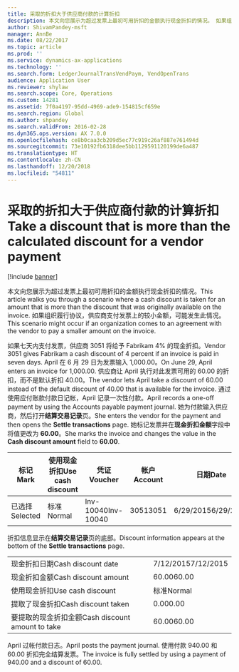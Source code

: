 ```yaml
---
title: 采取的折扣大于供应商付款的计算折扣
description: 本文向您展示为超过发票上最初可用折扣的金额执行现金折扣的情况。 如果组织履行协议，供应商支付发票上的较小金额，可能发生此情况。
author: ShivamPandey-msft
manager: AnnBe
ms.date: 08/22/2017
ms.topic: article
ms.prod: ''
ms.service: dynamics-ax-applications
ms.technology: ''
ms.search.form: LedgerJournalTransVendPaym, VendOpenTrans
audience: Application User
ms.reviewer: shylaw
ms.search.scope: Core, Operations
ms.custom: 14281
ms.assetid: 7f0a4197-95dd-4969-ade9-154815cf659e
ms.search.region: Global
ms.author: shpandey
ms.search.validFrom: 2016-02-28
ms.dyn365.ops.version: AX 7.0.0
ms.openlocfilehash: ce8b0caa3cb209d5ec77c919c26af887e761494d
ms.sourcegitcommit: 73e10192fb6318dee5bb1129591120199de6a487
ms.translationtype: HT
ms.contentlocale: zh-CN
ms.lasthandoff: 12/20/2018
ms.locfileid: "54811"
---
```

# <a name="take-a-discount-that-is-more-than-the-calculated-discount-for-a-vendor-payment"></a><span data-ttu-id="f4763-104">采取的折扣大于供应商付款的计算折扣</span><span class="sxs-lookup"><span data-stu-id="f4763-104">Take a discount that is more than the calculated discount for a vendor payment</span></span>

[!include [banner](../includes/banner.md)]

<span data-ttu-id="f4763-105">本文向您展示为超过发票上最初可用折扣的金额执行现金折扣的情况。</span><span class="sxs-lookup"><span data-stu-id="f4763-105">This article walks you through a scenario where a cash discount is taken for an amount that is more than the discount that was originally available on the invoice.</span></span> <span data-ttu-id="f4763-106">如果组织履行协议，供应商支付发票上的较小金额，可能发生此情况。</span><span class="sxs-lookup"><span data-stu-id="f4763-106">This scenario might occur if an organization comes to an agreement with the vendor to pay a smaller amount on the invoice.</span></span> 

<span data-ttu-id="f4763-107">如果七天内支付发票，供应商 3051 将给予 Fabrikam 4% 的现金折扣。</span><span class="sxs-lookup"><span data-stu-id="f4763-107">Vendor 3051 gives Fabrikam a cash discount of 4 percent if an invoice is paid in seven days.</span></span> <span data-ttu-id="f4763-108">April 在 6 月 29 日为发票输入 1,000.00。</span><span class="sxs-lookup"><span data-stu-id="f4763-108">On June 29, April enters an invoice for 1,000.00.</span></span> <span data-ttu-id="f4763-109">供应商让 April 执行对此发票可用的 60.00 的折扣，而不是默认折扣 40.00。</span><span class="sxs-lookup"><span data-stu-id="f4763-109">The vendor lets April take a discount of 60.00 instead of the default discount of 40.00 that is available for the invoice.</span></span> <span data-ttu-id="f4763-110">通过使用应付账款付款日记帐，April 记录一次性付款。</span><span class="sxs-lookup"><span data-stu-id="f4763-110">April records a one-off payment by using the Accounts payable payment journal.</span></span> <span data-ttu-id="f4763-111">她为付款输入供应商，然后打开**结算交易记录**页。</span><span class="sxs-lookup"><span data-stu-id="f4763-111">She enters the vendor for the payment and then opens the **Settle transactions** page.</span></span> <span data-ttu-id="f4763-112">她标记发票并在**现金折扣金额**字段中将值更改为 **60.00**。</span><span class="sxs-lookup"><span data-stu-id="f4763-112">She marks the invoice and changes the value in the **Cash discount amount** field to **60.00**.</span></span>

| <span data-ttu-id="f4763-113">标记</span><span class="sxs-lookup"><span data-stu-id="f4763-113">Mark</span></span>     | <span data-ttu-id="f4763-114">使用现金折扣</span><span class="sxs-lookup"><span data-stu-id="f4763-114">Use cash discount</span></span> | <span data-ttu-id="f4763-115">凭证</span><span class="sxs-lookup"><span data-stu-id="f4763-115">Voucher</span></span>   | <span data-ttu-id="f4763-116">帐户</span><span class="sxs-lookup"><span data-stu-id="f4763-116">Account</span></span> | <span data-ttu-id="f4763-117">日期</span><span class="sxs-lookup"><span data-stu-id="f4763-117">Date</span></span>      | <span data-ttu-id="f4763-118">到期日期</span><span class="sxs-lookup"><span data-stu-id="f4763-118">Due date</span></span>  | <span data-ttu-id="f4763-119">开票</span><span class="sxs-lookup"><span data-stu-id="f4763-119">Invoice</span></span> | <span data-ttu-id="f4763-120">交易记录币种金额</span><span class="sxs-lookup"><span data-stu-id="f4763-120">Amount in transaction currency</span></span> | <span data-ttu-id="f4763-121">货币</span><span class="sxs-lookup"><span data-stu-id="f4763-121">Currency</span></span> | <span data-ttu-id="f4763-122">要结算的金额</span><span class="sxs-lookup"><span data-stu-id="f4763-122">Amount to settle</span></span> |
|----------|-------------------|-----------|---------|-----------|-----------|---------|--------------------------------|----------|------------------|
| <span data-ttu-id="f4763-123">已选择</span><span class="sxs-lookup"><span data-stu-id="f4763-123">Selected</span></span> | <span data-ttu-id="f4763-124">标准</span><span class="sxs-lookup"><span data-stu-id="f4763-124">Normal</span></span>            | <span data-ttu-id="f4763-125">Inv-10040</span><span class="sxs-lookup"><span data-stu-id="f4763-125">Inv-10040</span></span> | <span data-ttu-id="f4763-126">3051</span><span class="sxs-lookup"><span data-stu-id="f4763-126">3051</span></span>    | <span data-ttu-id="f4763-127">6/29/2015</span><span class="sxs-lookup"><span data-stu-id="f4763-127">6/29/2015</span></span> | <span data-ttu-id="f4763-128">7/29/2015</span><span class="sxs-lookup"><span data-stu-id="f4763-128">7/29/2015</span></span> | <span data-ttu-id="f4763-129">10040</span><span class="sxs-lookup"><span data-stu-id="f4763-129">10040</span></span>   | <span data-ttu-id="f4763-130">1,000.00</span><span class="sxs-lookup"><span data-stu-id="f4763-130">1,000.00</span></span>                       | <span data-ttu-id="f4763-131">美元</span><span class="sxs-lookup"><span data-stu-id="f4763-131">USD</span></span>      | <span data-ttu-id="f4763-132">940.00</span><span class="sxs-lookup"><span data-stu-id="f4763-132">940.00</span></span>           |

<span data-ttu-id="f4763-133">折扣信息显示在**结算交易记录**页的底部。</span><span class="sxs-lookup"><span data-stu-id="f4763-133">Discount information appears at the bottom of the **Settle transactions** page.</span></span>

|                              |           |
|------------------------------|-----------|
| <span data-ttu-id="f4763-134">现金折扣日期</span><span class="sxs-lookup"><span data-stu-id="f4763-134">Cash discount date</span></span>           | <span data-ttu-id="f4763-135">7/12/2015</span><span class="sxs-lookup"><span data-stu-id="f4763-135">7/12/2015</span></span> |
| <span data-ttu-id="f4763-136">现金折扣金额</span><span class="sxs-lookup"><span data-stu-id="f4763-136">Cash discount amount</span></span>         | <span data-ttu-id="f4763-137">60.00</span><span class="sxs-lookup"><span data-stu-id="f4763-137">60.00</span></span>     |
| <span data-ttu-id="f4763-138">使用现金折扣</span><span class="sxs-lookup"><span data-stu-id="f4763-138">Use cash discount</span></span>            | <span data-ttu-id="f4763-139">标准</span><span class="sxs-lookup"><span data-stu-id="f4763-139">Normal</span></span>    |
| <span data-ttu-id="f4763-140">提取了现金折扣</span><span class="sxs-lookup"><span data-stu-id="f4763-140">Cash discount taken</span></span>          | <span data-ttu-id="f4763-141">0.00</span><span class="sxs-lookup"><span data-stu-id="f4763-141">0.00</span></span>      |
| <span data-ttu-id="f4763-142">要提取的现金折扣金额</span><span class="sxs-lookup"><span data-stu-id="f4763-142">Cash discount amount to take</span></span> | <span data-ttu-id="f4763-143">60.00</span><span class="sxs-lookup"><span data-stu-id="f4763-143">60.00</span></span>     |

<span data-ttu-id="f4763-144">April 过帐付款日志。</span><span class="sxs-lookup"><span data-stu-id="f4763-144">April posts the payment journal.</span></span> <span data-ttu-id="f4763-145">使用付款 940.00 和 60.00 折扣完全结算发票。</span><span class="sxs-lookup"><span data-stu-id="f4763-145">The invoice is fully settled by using a payment of 940.00 and a discount of 60.00.</span></span>



